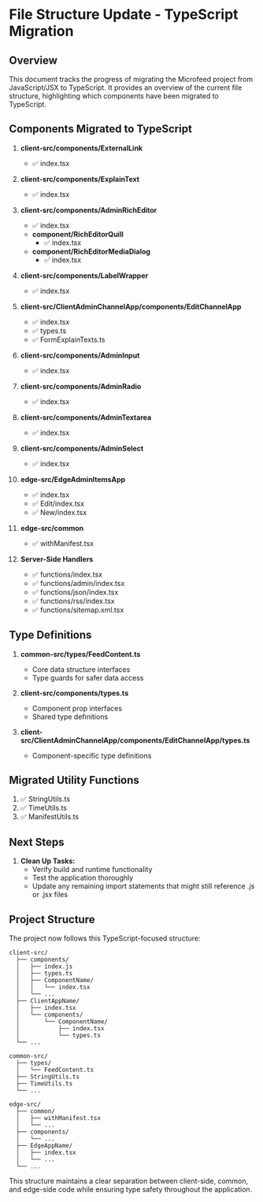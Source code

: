 # File Structure Update - TypeScript Migration

## Overview

This document tracks the progress of migrating the Microfeed project from JavaScript/JSX to TypeScript. It provides an overview of the current file structure, highlighting which components have been migrated to TypeScript.

## Components Migrated to TypeScript

1. **client-src/components/ExternalLink**
   - ✅ index.tsx

2. **client-src/components/ExplainText**
   - ✅ index.tsx

3. **client-src/components/AdminRichEditor**
   - ✅ index.tsx
   - **component/RichEditorQuill**
     - ✅ index.tsx
   - **component/RichEditorMediaDialog**
     - ✅ index.tsx

4. **client-src/components/LabelWrapper**
   - ✅ index.tsx

5. **client-src/ClientAdminChannelApp/components/EditChannelApp**
   - ✅ index.tsx
   - ✅ types.ts
   - ✅ FormExplainTexts.ts

6. **client-src/components/AdminInput**
   - ✅ index.tsx

7. **client-src/components/AdminRadio**
   - ✅ index.tsx

8. **client-src/components/AdminTextarea**
   - ✅ index.tsx

9. **client-src/components/AdminSelect**
   - ✅ index.tsx

10. **edge-src/EdgeAdminItemsApp**
    - ✅ index.tsx
    - ✅ Edit/index.tsx
    - ✅ New/index.tsx

11. **edge-src/common**
    - ✅ withManifest.tsx

12. **Server-Side Handlers**
    - ✅ functions/index.tsx
    - ✅ functions/admin/index.tsx
    - ✅ functions/json/index.tsx
    - ✅ functions/rss/index.tsx
    - ✅ functions/sitemap.xml.tsx

## Type Definitions

1. **common-src/types/FeedContent.ts**
   - Core data structure interfaces
   - Type guards for safer data access

2. **client-src/components/types.ts**
   - Component prop interfaces
   - Shared type definitions

3. **client-src/ClientAdminChannelApp/components/EditChannelApp/types.ts**
   - Component-specific type definitions

## Migrated Utility Functions

1. ✅ StringUtils.ts
2. ✅ TimeUtils.ts
3. ✅ ManifestUtils.ts

## Next Steps

1. **Clean Up Tasks:**
   - Verify build and runtime functionality
   - Test the application thoroughly
   - Update any remaining import statements that might still reference .js or .jsx files

## Project Structure

The project now follows this TypeScript-focused structure:

```
client-src/
  ├── components/
  │   ├── index.js
  │   ├── types.ts
  │   ├── ComponentName/
  │   │   └── index.tsx
  │   └── ...
  ├── ClientAppName/
  │   ├── index.tsx
  │   └── components/
  │       └── ComponentName/
  │           ├── index.tsx
  │           └── types.ts
  └── ...

common-src/
  ├── types/
  │   └── FeedContent.ts
  ├── StringUtils.ts
  ├── TimeUtils.ts
  └── ...

edge-src/
  ├── common/
  │   ├── withManifest.tsx
  │   └── ...
  ├── components/
  │   └── ...
  ├── EdgeAppName/
  │   ├── index.tsx
  │   └── ...
  └── ...
```

This structure maintains a clear separation between client-side, common, and edge-side code while ensuring type safety throughout the application.
